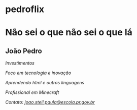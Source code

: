 # pedroflix
 # Não sei o que não sei o que lá
  ## João Pedro
  *Investimentos*
  
  *Foco em tecnologia e inovação*
  
  *Aprendendo html e outras linguagens*

  *Profissional em Minecraft*
  
  *Contato: joao.steil.paula@escola.pr.gov.br*
  
  
